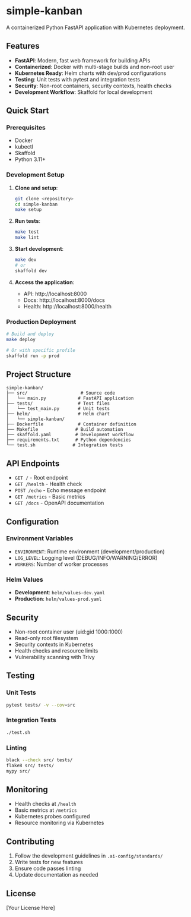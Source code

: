 # simple-kanban

A containerized Python FastAPI application with Kubernetes deployment.

## Features

- **FastAPI**: Modern, fast web framework for building APIs
- **Containerized**: Docker with multi-stage builds and non-root user
- **Kubernetes Ready**: Helm charts with dev/prod configurations
- **Testing**: Unit tests with pytest and integration tests
- **Security**: Non-root containers, security contexts, health checks
- **Development Workflow**: Skaffold for local development

## Quick Start

### Prerequisites

- Docker
- kubectl
- Skaffold
- Python 3.11+

### Development Setup

1. **Clone and setup**:
   ```bash
   git clone <repository>
   cd simple-kanban
   make setup
   ```

2. **Run tests**:
   ```bash
   make test
   make lint
   ```

3. **Start development**:
   ```bash
   make dev
   # or
   skaffold dev
   ```

4. **Access the application**:
   - API: http://localhost:8000
   - Docs: http://localhost:8000/docs
   - Health: http://localhost:8000/health

### Production Deployment

```bash
# Build and deploy
make deploy

# Or with specific profile
skaffold run -p prod
```

## Project Structure

```
simple-kanban/
├── src/                    # Source code
│   └── main.py            # FastAPI application
├── tests/                 # Test files
│   └── test_main.py       # Unit tests
├── helm/                  # Helm chart
│   └── simple-kanban/
├── Dockerfile             # Container definition
├── Makefile              # Build automation
├── skaffold.yaml         # Development workflow
├── requirements.txt      # Python dependencies
└── test.sh              # Integration tests
```

## API Endpoints

- `GET /` - Root endpoint
- `GET /health` - Health check
- `POST /echo` - Echo message endpoint
- `GET /metrics` - Basic metrics
- `GET /docs` - OpenAPI documentation

## Configuration

### Environment Variables

- `ENVIRONMENT`: Runtime environment (development/production)
- `LOG_LEVEL`: Logging level (DEBUG/INFO/WARNING/ERROR)
- `WORKERS`: Number of worker processes

### Helm Values

- **Development**: `helm/values-dev.yaml`
- **Production**: `helm/values-prod.yaml`

## Security

- Non-root container user (uid:gid 1000:1000)
- Read-only root filesystem
- Security contexts in Kubernetes
- Health checks and resource limits
- Vulnerability scanning with Trivy

## Testing

### Unit Tests
```bash
pytest tests/ -v --cov=src
```

### Integration Tests
```bash
./test.sh
```

### Linting
```bash
black --check src/ tests/
flake8 src/ tests/
mypy src/
```

## Monitoring

- Health checks at `/health`
- Basic metrics at `/metrics`
- Kubernetes probes configured
- Resource monitoring via Kubernetes

## Contributing

1. Follow the development guidelines in `.ai-config/standards/`
2. Write tests for new features
3. Ensure code passes linting
4. Update documentation as needed

## License

[Your License Here]
